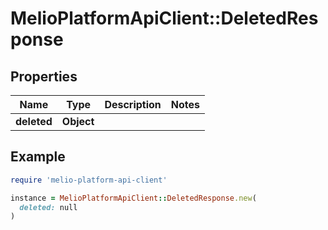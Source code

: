 # MelioPlatformApiClient::DeletedResponse

## Properties

| Name | Type | Description | Notes |
| ---- | ---- | ----------- | ----- |
| **deleted** | **Object** |  |  |

## Example

```ruby
require 'melio-platform-api-client'

instance = MelioPlatformApiClient::DeletedResponse.new(
  deleted: null
)
```

